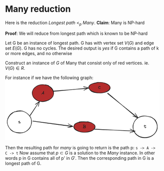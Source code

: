 # Many reduction
Here is the reduction *Longest path* $<_p$ *Many*.
**Claim**: Many is NP-hard


**Proof**: We will reduce from longest path which is known to be NP-hard


Let G be an instance of longest path.
G has with vertex set $V(G)$ and edge set $E(G)$.
G has no cycles.
The desired output is *yes* if G contains a path of k or more edges, and no otherwise

Construct an instance of $G$ of Many that consist only of red vertices. ie.
$V(G) \in R$.

For instance if we have the following graph:
![longest path and many graph](./longest_path_many_reduction.png)

Then the resulting path for *many* is going to return is the path p: `s -> A -> C -> t` 
Now assume that $p \subset G$ is a solution to the *Many* instance. In other words p in G contains all of p' in  $G'$.
Then the corresponding path in G is a longest path of G.

<!--Conversely, if $C \subset V$-->



